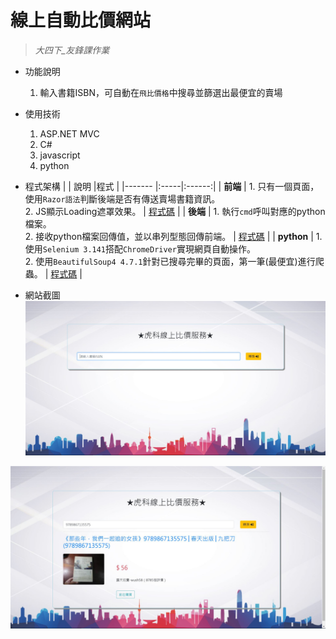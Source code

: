# 線上自動比價網站
> _大四下_友鋒課作業_   

* 功能說明
  1. 輸入書籍ISBN，可自動在`飛比價格`中搜尋並篩選出最便宜的賣場
 
* 使用技術
  1. ASP.NET MVC
  2. C#
  3. javascript
  4. python  
  
* 程式架構
  |        | 說明 |程式 |
  |------- |:-----|:------:|
  | **前端**   |  1. 只有一個頁面，使用`Razor語法`判斷後端是否有傳送賣場書籍資訊。</br>2. JS顯示Loading遮罩效果。  |  [程式碼](https://github.com/hank444tw/0506Work_MVC/blob/master/0520Work/Views/Home/NFU.cshtml) |
  | **後端**   |  1. 執行`cmd`呼叫對應的python檔案。</br>2. 接收python檔案回傳值，並以串列型態回傳前端。  |  [程式碼](https://github.com/hank444tw/0520Work/blob/master/0520Work/Controllers/HomeController.cs) |
  | **python** |  1. 使用`Selenium 3.141`搭配`ChromeDriver`實現網頁自動操作。</br>2. 使用`BeautifulSoup4 4.7.1`針對已搜尋完畢的頁面，第一筆(最便宜)進行爬蟲。  |   [程式碼](https://github.com/hank444tw/0520Work/blob/master/0520Work/Python/0520Work.py) |     

* 網站截圖
![image](https://github.com/hank444tw/0520Work/blob/master/banner1.JPG)   

![image](https://github.com/hank444tw/0520Work/blob/master/banner.JPG)

